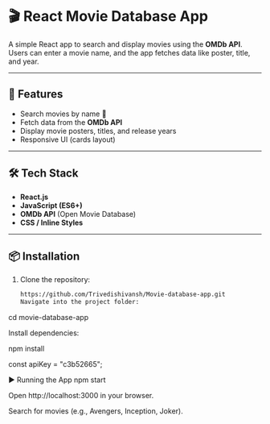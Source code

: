 # 🎬 React Movie Database App

A simple React app to search and display movies using the **OMDb API**.  
Users can enter a movie name, and the app fetches data like poster, title, and year.

---

## 🚀 Features
- Search movies by name 🎥
- Fetch data from the **OMDb API**
- Display movie posters, titles, and release years
- Responsive UI (cards layout)

---

## 🛠️ Tech Stack
- **React.js**
- **JavaScript (ES6+)**
- **OMDb API** (Open Movie Database)
- **CSS / Inline Styles**

---

## 📦 Installation

1. Clone the repository:
   ```bash
   https://github.com/Trivedishivansh/Movie-database-app.git
   Navigate into the project folder:

cd movie-database-app


Install dependencies:

npm install


const apiKey = "c3b52665";



▶️ Running the App
npm start


Open http://localhost:3000
 in your browser.

Search for movies (e.g., Avengers, Inception, Joker).
   

